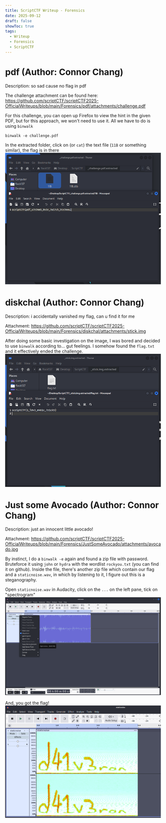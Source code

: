 ```yaml
---
title: ScriptCTF Writeup - Forensics
date: 2025-09-12
draft: false
showToc: true 
tags:
  - Writeup
  - Forensics
  - ScriptCTF
---
```


# pdf (Author: Connor Chang)
Description: so sad cause no flag in pdf

The challenge attachment can be found here: https://github.com/scriptCTF/scriptCTF2025-OfficialWriteups/blob/main/Forensics/pdf/attachments/challenge.pdf

For this challenge, you can open up Firefox to view the hint in the given PDF, but for this approach, we won't need to use it. All we have to do is using `binwalk`
```
binwalk -e challenge.pdf 
```
In the extracted folder, click on (or `cat`) the text file (`11B` or something similar), the flag is in there
![alt text](images/challenge.png)


# diskchal (Author: Connor Chang)
Description: i accidentally vanished my flag, can u find it for me

Attachment: https://github.com/scriptCTF/scriptCTF2025-OfficialWriteups/blob/main/Forensics/diskchal/attachments/stick.img

After doing some basic investigation on the image, I was bored and decided to use `binwalk` according to... gut feelings. I somehow found the `flag.txt` and it effectively ended the challenge. 
![alt text](images/stick.png)


# Just some Avocado (Author: Connor Chang)
Description: just an innocent little avocado!

Attachment: https://github.com/scriptCTF/scriptCTF2025-OfficialWriteups/blob/main/Forensics/JustSomeAvocado/attachments/avocado.jpg


By instinct, I do a `binwalk -e` again and found a zip file with password. Bruteforce it using `john` or `hydra` with the wordlist `rockyou.txt` (you can find it on github). 
Inside the file, there's another zip file which contain our flag and a `staticnoise.wav`, in which by listening to it, I figure out this is a steganography.

Open `staticnoise.wav` in Audacity, click on the `...` on the left pane, tick on "spectrogram" 
![alt text](images/spectrogram.png)

And, you got the flag!
![alt text](images/spectro_flag.png)

